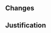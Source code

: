 <!-- If your pull request contains multiple commits, be sure to squash them. -->

## Changes

<!-- Describe what was changed. -->

## Justification

<!-- Describe why these changes are needed. -->
<!-- If this change fixes an Issue, link that issue here using the keyword "Closes #{issue_number}" -->
